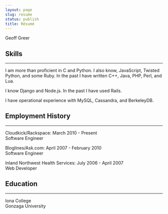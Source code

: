 ```yaml
---
layout: page
slug: resume
status: publish
title: Résumé
---
```


Geoff Greer  

## Skills

---
I am more than proficient in C and Python. I also know, JavaScript, Twisted Python, and some Ruby. In the past I have written C++, Java, PHP, Perl, and Lua.

I know Django and Node.js. In the past I have used Rails.

I have operational experience with MySQL, Cassandra, and BerkeleyDB.

## Employment History

---

Cloudkick/Rackspace: March 2010 - Present  
Software Engineer

Bloglines/Ask.com: April 2007 - February 2010  
Software Engineer

Inland Northwest Health Services: July 2006 - April 2007  
Web Developer

## Education

---

Iona College  
Gonzaga University  
